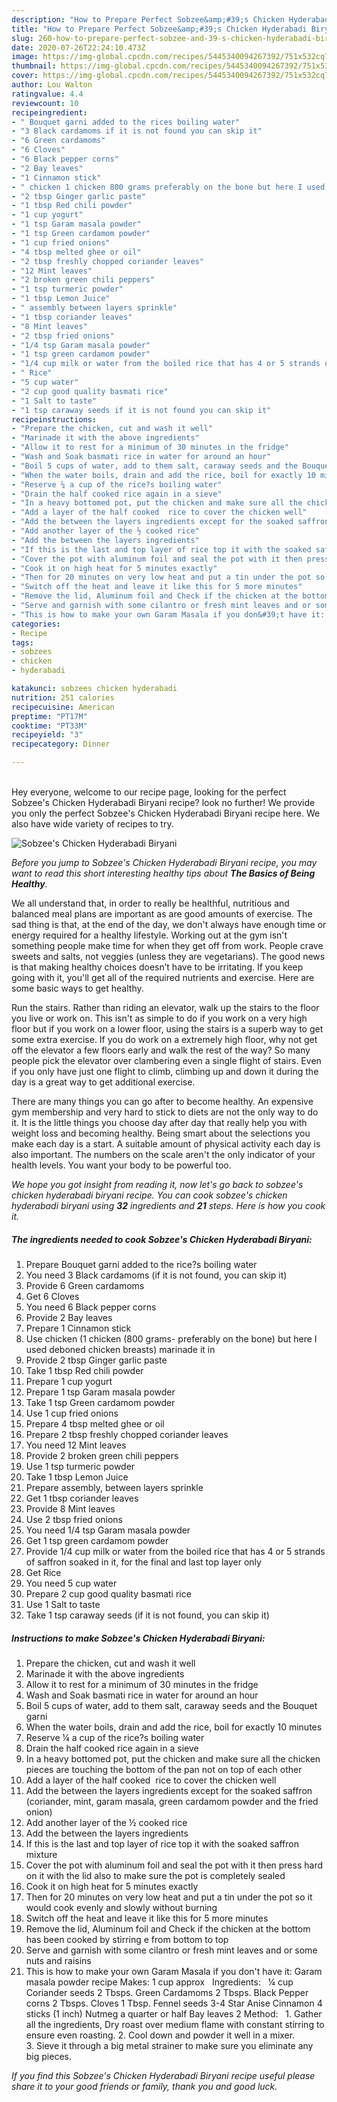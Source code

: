 ```yaml
---
description: "How to Prepare Perfect Sobzee&amp;#39;s Chicken Hyderabadi Biryani"
title: "How to Prepare Perfect Sobzee&amp;#39;s Chicken Hyderabadi Biryani"
slug: 260-how-to-prepare-perfect-sobzee-and-39-s-chicken-hyderabadi-biryani
date: 2020-07-26T22:24:10.473Z
image: https://img-global.cpcdn.com/recipes/5445340094267392/751x532cq70/sobzees-chicken-hyderabadi-biryani-recipe-main-photo.jpg
thumbnail: https://img-global.cpcdn.com/recipes/5445340094267392/751x532cq70/sobzees-chicken-hyderabadi-biryani-recipe-main-photo.jpg
cover: https://img-global.cpcdn.com/recipes/5445340094267392/751x532cq70/sobzees-chicken-hyderabadi-biryani-recipe-main-photo.jpg
author: Lou Walton
ratingvalue: 4.4
reviewcount: 10
recipeingredient:
- " Bouquet garni added to the rices boiling water"
- "3 Black cardamoms if it is not found you can skip it"
- "6 Green cardamoms"
- "6 Cloves"
- "6 Black pepper corns"
- "2 Bay leaves"
- "1 Cinnamon stick"
- " chicken 1 chicken 800 grams preferably on the bone but here I used deboned chicken breasts marinade it in"
- "2 tbsp Ginger garlic paste"
- "1 tbsp Red chili powder"
- "1 cup yogurt"
- "1 tsp Garam masala powder"
- "1 tsp Green cardamom powder"
- "1 cup fried onions"
- "4 tbsp melted ghee or oil"
- "2 tbsp freshly chopped coriander leaves"
- "12 Mint leaves"
- "2 broken green chili peppers"
- "1 tsp turmeric powder"
- "1 tbsp Lemon Juice"
- " assembly between layers sprinkle"
- "1 tbsp coriander leaves"
- "8 Mint leaves"
- "2 tbsp fried onions"
- "1/4 tsp Garam masala powder"
- "1 tsp green cardamom powder"
- "1/4 cup milk or water from the boiled rice that has 4 or 5 strands of saffron soaked in it for the final and last top layer only"
- " Rice"
- "5 cup water"
- "2 cup good quality basmati rice"
- "1 Salt to taste"
- "1 tsp caraway seeds if it is not found you can skip it"
recipeinstructions:
- "Prepare the chicken, cut and wash it well"
- "Marinade it with the above ingredients"
- "Allow it to rest for a minimum of 30 minutes in the fridge"
- "Wash and Soak basmati rice in water for around an hour"
- "Boil 5 cups of water, add to them salt, caraway seeds and the Bouquet garni"
- "When the water boils, drain and add the rice, boil for exactly 10 minutes"
- "Reserve ¼ a cup of the rice?s boiling water"
- "Drain the half cooked rice again in a sieve"
- "In a heavy bottomed pot, put the chicken and make sure all the chicken pieces are touching the bottom of the pan not on top of each other"
- "Add a layer of the half cooked  rice to cover the chicken well"
- "Add the between the layers ingredients except for the soaked saffron (coriander, mint, garam masala, green cardamom powder and the fried onion)"
- "Add another layer of the ½ cooked rice"
- "Add the between the layers ingredients"
- "If this is the last and top layer of rice top it with the soaked saffron mixture"
- "Cover the pot with aluminum foil and seal the pot with it then press hard on it with the lid also to make sure the pot is completely sealed"
- "Cook it on high heat for 5 minutes exactly"
- "Then for 20 minutes on very low heat and put a tin under the pot so it would cook evenly and slowly without burning"
- "Switch off the heat and leave it like this for 5 more minutes"
- "Remove the lid, Aluminum foil and Check if the chicken at the bottom has been cooked by stirring e from bottom to top"
- "Serve and garnish with some cilantro or fresh mint leaves and or some nuts and raisins"
- "This is how to make your own Garam Masala if you don&#39;t have it: Garam masala powder recipe Makes: 1 cup approx   Ingredients:   ¼ cup Coriander seeds 2 Tbsps. Green Cardamoms 2 Tbsps. Black Pepper corns 2 Tbsps. Cloves 1 Tbsp. Fennel seeds 3-4 Star Anise Cinnamon 4 sticks (1 inch) Nutmeg a quarter or half Bay leaves 2 Method:   1. Gather all the ingredients, Dry roast over medium flame with constant stirring to ensure even roasting. 2. Cool down and powder it well in a mixer. 3. Sieve it through a big metal strainer to make sure you eliminate any big pieces."
categories:
- Recipe
tags:
- sobzees
- chicken
- hyderabadi

katakunci: sobzees chicken hyderabadi 
nutrition: 251 calories
recipecuisine: American
preptime: "PT17M"
cooktime: "PT33M"
recipeyield: "3"
recipecategory: Dinner

---
```

<br>
Hey everyone, welcome to our recipe page, looking for the perfect Sobzee&#39;s Chicken Hyderabadi Biryani recipe? look no further! We provide you only the perfect Sobzee&#39;s Chicken Hyderabadi Biryani recipe here. We also have wide variety of recipes to try.
<br>


![Sobzee&#39;s Chicken Hyderabadi Biryani](https://img-global.cpcdn.com/recipes/5445340094267392/751x532cq70/sobzees-chicken-hyderabadi-biryani-recipe-main-photo.jpg)

<i>Before you jump to Sobzee&#39;s Chicken Hyderabadi Biryani recipe, you may want to read this short interesting healthy tips about <strong>The Basics of Being Healthy</strong>.</i>

We all understand that, in order to really be healthful, nutritious and balanced meal plans are important as are good amounts of exercise. The sad thing is that, at the end of the day, we don't always have enough time or energy required for a healthy lifestyle. Working out at the gym isn't something people make time for when they get off from work. People crave sweets and salts, not veggies (unless they are vegetarians). The good news is that making healthy choices doesn’t have to be irritating. If you keep going with it, you'll get all of the required nutrients and exercise. Here are some basic ways to get healthy.

Run the stairs. Rather than riding an elevator, walk up the stairs to the floor you live or work on. This isn't as simple to do if you work on a very high floor but if you work on a lower floor, using the stairs is a superb way to get some extra exercise. If you do work on a extremely high floor, why not get off the elevator a few floors early and walk the rest of the way? So many people pick the elevator over clambering even a single flight of stairs. Even if you only have just one flight to climb, climbing up and down it during the day is a great way to get additional exercise. 

There are many things you can go after to become healthy. An expensive gym membership and very hard to stick to diets are not the only way to do it. It is the little things you choose day after day that really help you with weight loss and becoming healthy. Being smart about the selections you make each day is a start. A suitable amount of physical activity each day is also important. The numbers on the scale aren't the only indicator of your health levels. You want your body to be powerful too. 


<i>We hope you got insight from reading it, now let's go back to sobzee&#39;s chicken hyderabadi biryani recipe. You can cook sobzee&#39;s chicken hyderabadi biryani using <strong>32</strong> ingredients and <strong>21</strong> steps. Here is how you cook it.
</i>

##### The ingredients needed to cook Sobzee&#39;s Chicken Hyderabadi Biryani:

1. Prepare  Bouquet garni added to the rice?s boiling water
1. You need 3 Black cardamoms (if it is not found, you can skip it)
1. Provide 6 Green cardamoms
1. Get 6 Cloves
1. You need 6 Black pepper corns
1. Provide 2 Bay leaves
1. Prepare 1 Cinnamon stick
1. Use  chicken (1 chicken (800 grams- preferably on the bone) but here I used deboned chicken breasts) marinade it in
1. Provide 2 tbsp Ginger garlic paste
1. Take 1 tbsp Red chili powder
1. Prepare 1 cup yogurt
1. Prepare 1 tsp Garam masala powder
1. Take 1 tsp Green cardamom powder
1. Use 1 cup fried onions
1. Prepare 4 tbsp melted ghee or oil
1. Prepare 2 tbsp freshly chopped coriander leaves
1. You need 12 Mint leaves
1. Provide 2 broken green chili peppers
1. Use 1 tsp turmeric powder
1. Take 1 tbsp Lemon Juice
1. Prepare  assembly, between layers sprinkle
1. Get 1 tbsp coriander leaves
1. Provide 8 Mint leaves
1. Use 2 tbsp fried onions
1. You need 1/4 tsp Garam masala powder
1. Get 1 tsp green cardamom powder
1. Provide 1/4 cup milk or water from the boiled rice that has 4 or 5 strands of saffron soaked in it, for the final and last top layer only
1. Get  Rice
1. You need 5 cup water
1. Prepare 2 cup good quality basmati rice
1. Use 1 Salt to taste
1. Take 1 tsp caraway seeds (if it is not found, you can skip it)


##### Instructions to make Sobzee&#39;s Chicken Hyderabadi Biryani:

1. Prepare the chicken, cut and wash it well
1. Marinade it with the above ingredients
1. Allow it to rest for a minimum of 30 minutes in the fridge
1. Wash and Soak basmati rice in water for around an hour
1. Boil 5 cups of water, add to them salt, caraway seeds and the Bouquet garni
1. When the water boils, drain and add the rice, boil for exactly 10 minutes
1. Reserve ¼ a cup of the rice?s boiling water
1. Drain the half cooked rice again in a sieve
1. In a heavy bottomed pot, put the chicken and make sure all the chicken pieces are touching the bottom of the pan not on top of each other
1. Add a layer of the half cooked  rice to cover the chicken well
1. Add the between the layers ingredients except for the soaked saffron (coriander, mint, garam masala, green cardamom powder and the fried onion)
1. Add another layer of the ½ cooked rice
1. Add the between the layers ingredients
1. If this is the last and top layer of rice top it with the soaked saffron mixture
1. Cover the pot with aluminum foil and seal the pot with it then press hard on it with the lid also to make sure the pot is completely sealed
1. Cook it on high heat for 5 minutes exactly
1. Then for 20 minutes on very low heat and put a tin under the pot so it would cook evenly and slowly without burning
1. Switch off the heat and leave it like this for 5 more minutes
1. Remove the lid, Aluminum foil and Check if the chicken at the bottom has been cooked by stirring e from bottom to top
1. Serve and garnish with some cilantro or fresh mint leaves and or some nuts and raisins
1. This is how to make your own Garam Masala if you don&#39;t have it: Garam masala powder recipe Makes: 1 cup approx   Ingredients:   ¼ cup Coriander seeds 2 Tbsps. Green Cardamoms 2 Tbsps. Black Pepper corns 2 Tbsps. Cloves 1 Tbsp. Fennel seeds 3-4 Star Anise Cinnamon 4 sticks (1 inch) Nutmeg a quarter or half Bay leaves 2 Method:   1. Gather all the ingredients, Dry roast over medium flame with constant stirring to ensure even roasting. 2. Cool down and powder it well in a mixer. 3. Sieve it through a big metal strainer to make sure you eliminate any big pieces.


<i>If you find this Sobzee&#39;s Chicken Hyderabadi Biryani recipe useful please share it to your good friends or family, thank you and good luck.</i>
